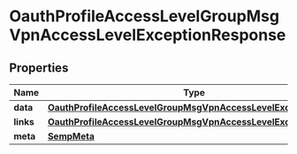 

# OauthProfileAccessLevelGroupMsgVpnAccessLevelExceptionResponse


## Properties

| Name | Type | Description | Notes |
|------------ | ------------- | ------------- | -------------|
|**data** | [**OauthProfileAccessLevelGroupMsgVpnAccessLevelException**](OauthProfileAccessLevelGroupMsgVpnAccessLevelException.md) |  |  [optional] |
|**links** | [**OauthProfileAccessLevelGroupMsgVpnAccessLevelExceptionLinks**](OauthProfileAccessLevelGroupMsgVpnAccessLevelExceptionLinks.md) |  |  [optional] |
|**meta** | [**SempMeta**](SempMeta.md) |  |  |



